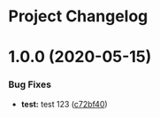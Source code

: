 # Project Changelog

# 1.0.0 (2020-05-15)


### Bug Fixes

* **test:** test 123 ([c72bf40](https://github.com/ThornWalli/test-action/commit/c72bf4055695dd694bc3582703d125b5b534e97b))
